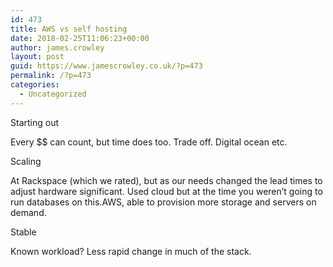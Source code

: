 ```yaml
---
id: 473
title: AWS vs self hosting
date: 2018-02-25T11:06:23+00:00
author: james.crowley
layout: post
guid: https://www.jamescrowley.co.uk/?p=473
permalink: /?p=473
categories:
  - Uncategorized
---
```

Starting out

Every $$ can count, but time does too. Trade off. Digital ocean etc.

Scaling

At Rackspace (which we rated), but as our needs changed the lead times to adjust hardware significant. Used cloud but at the time you weren&#8217;t going to run databases on this.AWS, able to provision more storage and servers on demand.

Stable

Known workload? Less rapid change in much of the stack.